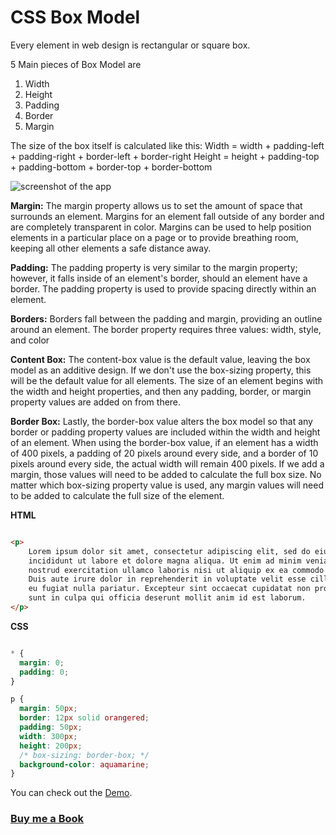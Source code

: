 # CSS Box Model

Every element in web design is rectangular or square box.

5 Main pieces of Box Model are

1. Width
2. Height
3. Padding
4. Border
5. Margin

The size of the box itself is calculated like this:
Width	= width + padding-left + padding-right + border-left + border-right
Height = height + padding-top + padding-bottom + border-top + border-bottom

![screenshot of the app](https://raw.githubusercontent.com/praveenorugantitech/praveenorugantitech-css/master/13_Box_Model/images/CSS_Box_Model.jpg)

**Margin:**
The margin property allows us to set the amount of space that surrounds an element.
Margins for an element fall outside of any border and are completely transparent in color.
Margins can be used to help position elements in a particular place on a page or to provide
breathing room, keeping all other elements a safe distance away.

**Padding:**
The padding property is very similar to the margin property; however, it falls inside
of an element's border, should an element have a border. The padding property is
used to provide spacing directly within an element.

**Borders:**
Borders fall between the padding and margin, providing an outline around an element.
The border property requires three values: width, style, and color

**Content Box:**
The content-box value is the default value, leaving the box model as an additive design.
If we don't use the box-sizing property, this will be the default value for all elements.
The size of an element begins with the width and height properties, and then any padding,
border, or margin property values are added on from there.

**Border Box:**
Lastly, the border-box value alters the box model so that any border or padding property
values are included within the width and height of an element.
When using the border-box value, if an element has a width of 400 pixels,
a padding of 20 pixels around every side, and a border of 10 pixels around every side,
the actual width will remain 400 pixels.
If we add a margin, those values will need to be added to calculate the full box size.
No matter which box-sizing property value is used, any margin values will need to be
added to calculate the full size of the element.

**HTML**

```HTML

<p>
    Lorem ipsum dolor sit amet, consectetur adipiscing elit, sed do eiusmod tempor
    incididunt ut labore et dolore magna aliqua. Ut enim ad minim veniam, quis
    nostrud exercitation ullamco laboris nisi ut aliquip ex ea commodo consequat.
    Duis aute irure dolor in reprehenderit in voluptate velit esse cillum dolore
    eu fugiat nulla pariatur. Excepteur sint occaecat cupidatat non proident,
    sunt in culpa qui officia deserunt mollit anim id est laborum.
</p>

```

**CSS**

```CSS

* {
  margin: 0;
  padding: 0;
}

p {
  margin: 50px;
  border: 12px solid orangered;
  padding: 50px;
  width: 300px;
  height: 200px;
  /* box-sizing: border-box; */
  background-color: aquamarine;
}

```

You can check out the [Demo](https://praveenoruganti.github.io/praveenorugantitech-css/13_Box_Model/Demo).

### [Buy me a Book](https://bit.ly/388sUbE)

